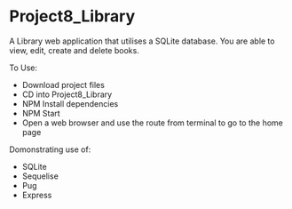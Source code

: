 # Project8_Library
 
A Library web application that utilises a SQLite database. You are able to view, edit, create and delete books.

To Use:
- Download project files
- CD into Project8_Library
- NPM Install dependencies
- NPM Start
- Open a web browser and use the route from terminal to go to the home page

Domonstrating use of:
- SQLite
- Sequelise
- Pug
- Express

